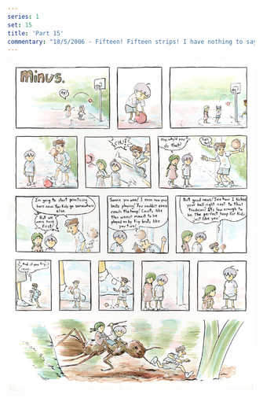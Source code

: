 ```yaml
---
series: 1
set: 15
title: 'Part 15'
commentary: "18/5/2006 - Fifteen! Fifteen strips! I have nothing to say about the number fifteen, nor any of the numbers after it! Does thi mean that I will stop awkwardly mentioning the strip's number in the following updates? NO.<br><br>NO.<br><br>So there was a nice writeup in last week's <a href=\"https://web.archive.org/web/20060612211205/http://www.paperbackreader.com/newcolumn2.php?ColumnID=108\" target=\"_blank\">Comics You Should Be Reading</a> article at <a href=\"https://www.paperbackreader.com/\" target=\"_blank\">Paperback Reader</a>. It's important, because they mentioned liking the strip for creating a \"self-contained world of wonder every week [with a beginning middle and end].\" And I thought that probably, I should make strips like that instead of getting to tied up with continuity stuff. Events happening anywhere and not particularly connected to anything like with the 2nd and 3rd ones. so I quickly came up with a few ideas and pencilled them and I was planning on putting them up starting this week. But I got a surprise assignment and didn't have time to finish one, so instead I colored today's strip which I already had inked a week ago and which is also the beginning of the longest minus sequence so far."
---
```


![](../../../../assets/minus/part-15/minus15.jpg)